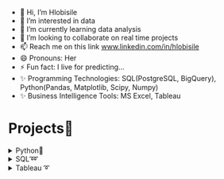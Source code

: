 - 👋 Hi, I’m Hlobisile
- 👀 I’m interested in data
- 🌱 I’m currently learning data analysis
- 💞️ I’m looking to collaborate on real time projects
- 📫 Reach me on this link www.linkedin.com/in/hlobisile
- 😄 Pronouns: Her
- ⚡ Fun fact: I live for predicting...
- ✨ Programming Technologies: SQL(PostgreSQL, BigQuery), Python(Pandas, Matplotlib, Scipy, Numpy)
- ✨ Business Intelligence Tools: MS Excel, Tableau

# Projects🚀
<details>
 <summary>Python🐍</summary> 
  -<a href="https://github.com/Gwals/ProductSales_project" style="display: inline-block; padding: 10px 20px; font-size: 16px; color: white; background-color: #007bff; text-align: center; text-decoration: none; border-radius: 5px;">Product Sales Project</a>
 <br>
  -<a href="https://github.com/Gwals/crime_project" style="display: inline-block; padding: 10px 20px; font-size: 16px; color: white; background-color: #007bff; text-align: center; text-decoration: none; border-radius: 5px;">Crime Project</a> <br>
  -<a href="https://github.com/Gwals/Nobel_price-project" style="display: inline-block; padding: 10px 20px; font-size: 16px; color: white; background-color: #007bff; text-align: center; text-decoration: none; border-radius: 5px;">Nobel Prize Project</a> <br>

 </details>
 
 <details>
 <summary>SQL➿</summary> 
  -<a href="https://github.com/Gwals/International_debt_stats-Project" style="display: inline-block; padding: 10px 20px; font-size: 16px; color: white; background-color: #007bff; text-align: center; text-decoration: none; border-radius: 5px;">International Debt Statistic Project</a>
 </details>
 <details>
 <summary>Tableau ➰</summary> 
  -<a href="https://github.com/Gwals/Customer_churn-Project" style="display: inline-block; padding: 10px 20px; font-size: 16px; color: white; background-color: #007bff; text-align: center; text-decoration: none; border-radius: 5px;">Customer Churn Project</a>
 </details>
<!---
Gwals/Gwals is a ✨ special ✨ repository because its `README.md` (this file) appears on your GitHub profile.
You can click the Preview link to take a look at your changes.
--->
